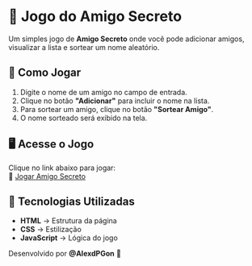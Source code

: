 # 🎁 Jogo do Amigo Secreto

Um simples jogo de **Amigo Secreto** onde você pode adicionar amigos, visualizar a lista e sortear um nome aleatório.

## 🚀 Como Jogar  
1. Digite o nome de um amigo no campo de entrada.  
2. Clique no botão **"Adicionar"** para incluir o nome na lista.  
3. Para sortear um amigo, clique no botão **"Sortear Amigo"**.  
4. O nome sorteado será exibido na tela.  

## 🖥️ Acesse o Jogo  
Clique no link abaixo para jogar:  
🔗 [Jogar Amigo Secreto]([https://desafio-do-amigo-secreto-nu.vercel.app/])

## 📂 Tecnologias Utilizadas  
- **HTML** → Estrutura da página  
- **CSS** → Estilização  
- **JavaScript** → Lógica do jogo  

Desenvolvido por **@AlexdPGon** 🎉  
